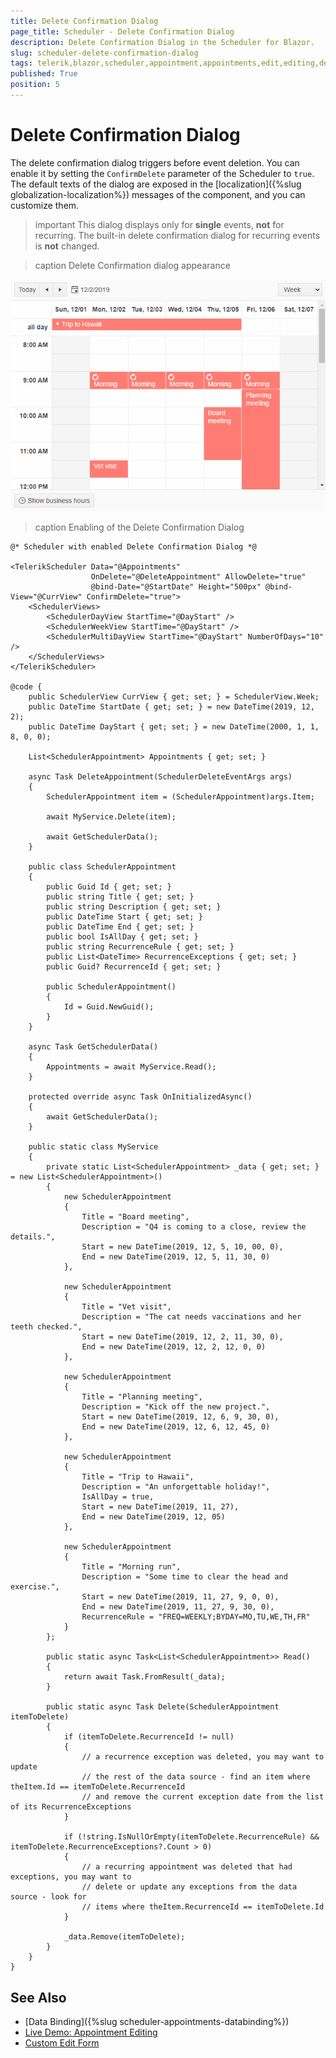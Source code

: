 ```yaml
---
title: Delete Confirmation Dialog
page_title: Scheduler - Delete Confirmation Dialog
description: Delete Confirmation Dialog in the Scheduler for Blazor.
slug: scheduler-delete-confirmation-dialog
tags: telerik,blazor,scheduler,appointment,appointments,edit,editing,delete,confirmation,dialog
published: True
position: 5
---
```


# Delete Confirmation Dialog

The delete confirmation dialog triggers before event deletion. You can enable it by setting the `ConfirmDelete` parameter of the Scheduler to `true`. The default texts of the dialog are exposed in the [localization]({%slug globalization-localization%}) messages of the component, and you can customize them.

>important This dialog displays only for **single** events, **not** for recurring. The built-in delete confirmation dialog for recurring events is **not** changed.

>caption Delete Confirmation dialog appearance

![asdfsd](../images/scheduler-delete-confirmation.gif)

>caption Enabling of the Delete Confirmation Dialog

````CSHTML
@* Scheduler with enabled Delete Confirmation Dialog *@

<TelerikScheduler Data="@Appointments"
                  OnDelete="@DeleteAppointment" AllowDelete="true"
                  @bind-Date="@StartDate" Height="500px" @bind-View="@CurrView" ConfirmDelete="true">
    <SchedulerViews>
        <SchedulerDayView StartTime="@DayStart" />
        <SchedulerWeekView StartTime="@DayStart" />
        <SchedulerMultiDayView StartTime="@DayStart" NumberOfDays="10" />
    </SchedulerViews>
</TelerikScheduler>

@code {
    public SchedulerView CurrView { get; set; } = SchedulerView.Week;
    public DateTime StartDate { get; set; } = new DateTime(2019, 12, 2);
    public DateTime DayStart { get; set; } = new DateTime(2000, 1, 1, 8, 0, 0);

    List<SchedulerAppointment> Appointments { get; set; }

    async Task DeleteAppointment(SchedulerDeleteEventArgs args)
    {
        SchedulerAppointment item = (SchedulerAppointment)args.Item;

        await MyService.Delete(item);

        await GetSchedulerData();
    }

    public class SchedulerAppointment
    {
        public Guid Id { get; set; }
        public string Title { get; set; }
        public string Description { get; set; }
        public DateTime Start { get; set; }
        public DateTime End { get; set; }
        public bool IsAllDay { get; set; }
        public string RecurrenceRule { get; set; }
        public List<DateTime> RecurrenceExceptions { get; set; }
        public Guid? RecurrenceId { get; set; }

        public SchedulerAppointment()
        {
            Id = Guid.NewGuid();
        }
    }

    async Task GetSchedulerData()
    {
        Appointments = await MyService.Read();
    }

    protected override async Task OnInitializedAsync()
    {
        await GetSchedulerData();
    }

    public static class MyService
    {
        private static List<SchedulerAppointment> _data { get; set; } = new List<SchedulerAppointment>()
        {
            new SchedulerAppointment
            {
                Title = "Board meeting",
                Description = "Q4 is coming to a close, review the details.",
                Start = new DateTime(2019, 12, 5, 10, 00, 0),
                End = new DateTime(2019, 12, 5, 11, 30, 0)
            },

            new SchedulerAppointment
            {
                Title = "Vet visit",
                Description = "The cat needs vaccinations and her teeth checked.",
                Start = new DateTime(2019, 12, 2, 11, 30, 0),
                End = new DateTime(2019, 12, 2, 12, 0, 0)
            },

            new SchedulerAppointment
            {
                Title = "Planning meeting",
                Description = "Kick off the new project.",
                Start = new DateTime(2019, 12, 6, 9, 30, 0),
                End = new DateTime(2019, 12, 6, 12, 45, 0)
            },

            new SchedulerAppointment
            {
                Title = "Trip to Hawaii",
                Description = "An unforgettable holiday!",
                IsAllDay = true,
                Start = new DateTime(2019, 11, 27),
                End = new DateTime(2019, 12, 05)
            },

            new SchedulerAppointment
            {
                Title = "Morning run",
                Description = "Some time to clear the head and exercise.",
                Start = new DateTime(2019, 11, 27, 9, 0, 0),
                End = new DateTime(2019, 11, 27, 9, 30, 0),
                RecurrenceRule = "FREQ=WEEKLY;BYDAY=MO,TU,WE,TH,FR"
            }
        };

        public static async Task<List<SchedulerAppointment>> Read()
        {
            return await Task.FromResult(_data);
        }

        public static async Task Delete(SchedulerAppointment itemToDelete)
        {
            if (itemToDelete.RecurrenceId != null)
            {
                // a recurrence exception was deleted, you may want to update
                // the rest of the data source - find an item where theItem.Id == itemToDelete.RecurrenceId
                // and remove the current exception date from the list of its RecurrenceExceptions
            }

            if (!string.IsNullOrEmpty(itemToDelete.RecurrenceRule) && itemToDelete.RecurrenceExceptions?.Count > 0)
            {
                // a recurring appointment was deleted that had exceptions, you may want to
                // delete or update any exceptions from the data source - look for
                // items where theItem.RecurrenceId == itemToDelete.Id
            }

            _data.Remove(itemToDelete);
        }
    }
}
````


## See Also

  * [Data Binding]({%slug scheduler-appointments-databinding%})
  * [Live Demo: Appointment Editing](https://demos.telerik.com/blazor-ui/scheduler/appointment-editing)
  * [Custom Edit Form](https://github.com/telerik/blazor-ui/tree/master/scheduler/custom-edit-form)
